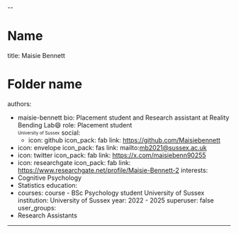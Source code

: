 --
# Name
title: Maisie Bennett
# Folder name
authors:
- maisie-bennett
bio: Placement student and Research assistant at Reality Bending Lab😄
role: Placement student<sub><sup><br>University of Sussex</sup></sub>
social:
  - icon: github
  icon_pack: fab
  link: https://github.com/Maisiebennett
- icon: envelope
  icon_pack: fas
  link: mailto:mb2021@sussex.ac.uk
- icon: twitter
  icon_pack: fab
  link: https://x.com/maisiebenn90255
- icon: researchgate
  icon_pack: fab
  link: https://www.researchgate.net/profile/Maisie-Bennett-2
interests:
- Cognitive Psychology
- Statistics
education:
- courses:
   course - BSc Psychology student  University of Sussex
   institution: University of Sussex
   year: 2022 - 2025
superuser: false
user_groups:
- Research Assistants
---
